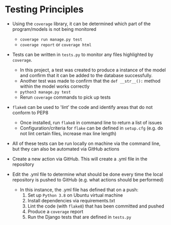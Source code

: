 # Testing Principles
* Using the `coverage` library, it can be determined which part of the program/models is not being monitored
  * `coverage run manage.py test`
  * `coverage report` or `coverage html`
  
* Tests can be written in `tests.py` to monitor any files highlighted by `coverage`. 
  * In this project, a test was created to produce a instance of the model and confirm that it can be added to the database successfully.
  * Another test was made to confirm that the `def __str__():` method within the model works correctly
  * `python3 manage.py test`
  * Rerun `coverage` commands to pick up tests

* `flake8` can be used to 'lint' the code and identify areas that do not conform to PEP8
  * Once installed, run `flake8` in command line to return a list of issues
  * Configuration/criteria for `flake` can be defined in `setup.cfg` (e.g. do not lint certain files, increase max line length)
  
* All of these tests can be run locally on machine via the command line, but they can also be automated via GitHub actions

* Create a new action via GitHub. This will create a .yml file in the repository

* Edit the .yml file to determine what should be done every time the local repository is pushed to GitHub (e.g. what actions should be performed)
  * In this instance, the .yml file has defined that on a push:
    1. Set up `Python 3.8` on Ubuntu virtual machine
    2. Install dependencies via requirements.txt
    3. Lint the code (with `flake8`) that has been committed and pushed
    4. Produce a `coverage` report
    5. Run the Django tests that are defined in `tests.py`
